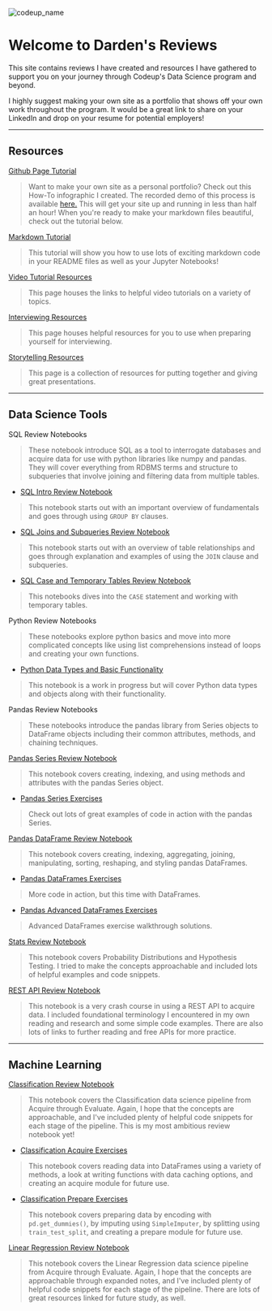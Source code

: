 ![codeup_name](https://750092.smushcdn.com/1449913/wp-content/uploads/2018/08/logo.png?lossy=1&strip=1&webp=1)

# Welcome to Darden's Reviews

This site contains reviews I have created and resources I have gathered to support you on your journey through Codeup's Data Science program and beyond. 

I highly suggest making your own site as a portfolio that shows off your own work throughout the program. It would be a great link to share on your LinkedIn and drop on your resume for potential employers!
___
## Resources

[Github Page Tutorial](https://dardenreviews.github.io/create_your_portfolio.pdf)

>Want to make your own site as a personal portfolio? Check out this How-To infographic I created. The recorded demo of this process is available [here.](https://www.youtube.com/watch?v=4oRjeOtcoXE) This will get your site up and running in less than half an hour! When you're ready to make your markdown files beautiful, check out the tutorial below.

[Markdown Tutorial](https://dardenreviews.github.io/notebook_html_tutorial)

>This tutorial will show you how to use lots of exciting markdown code in your README files as well as your Jupyter Notebooks!

[Video Tutorial Resources](https://dardenreviews.github.io/tutorial_videos)

>This page houses the links to helpful video tutorials on a variety of topics.

[Interviewing Resources](https://dardenreviews.github.io/interviewing_resources)

>This page houses helpful resources for you to use when preparing yourself for interviewing.

[Storytelling Resources](https://dardenreviews.github.io/storytelling)

>This page is a collection of resources for putting together and giving great presentations.

___
## Data Science Tools

SQL Review Notebooks

>These notebook introduce SQL as a tool to interrogate databases and acquire data for use with python libraries like numpy and pandas. They will cover everything from RDBMS terms and structure to subqueries that involve joining and filtering data from multiple tables.

- [SQL Intro Review Notebook](https://dardenreviews.github.io/sql_intro)

>This notebook starts out with an important overview of fundamentals and goes through using `GROUP BY` clauses.

- [SQL Joins and Subqueries Review Notebook](https://dardenreviews.github.io/sql_tables_and_joins)

>This notebook starts out with an overview of table relationships and goes through explanation and examples of using the `JOIN` clause and subqueries.

- [SQL Case and Temporary Tables Review Notebook](https://dardenreviews.github.io/sql_extras)

>This notebooks dives into the `CASE` statement and working with temporary tables.

Python Review Notebooks

>These notebooks explore python basics and move into more complicated concepts like using list comprehensions instead of loops and creating your own functions.

- [Python Data Types and Basic Functionality](https://dardenreviews.github.io/python_dt_review_notebook)

>This notebook is a work in progress but will cover Python data types and objects along with their functionality.

Pandas Review Notebooks

>These notebooks introduce the pandas library from Series objects to DataFrame objects including their common attributes, methods, and chaining techniques.

[Pandas Series Review Notebook](https://dardenreviews.github.io/pandas_series_review/pandas_series_review)

>This notebook covers creating, indexing, and using methods and attributes with the pandas Series object.

- [Pandas Series Exercises](https://dardenreviews.github.io/pandas_series_walkthrough/pandas_series_walkthrough)

>Check out lots of great examples of code in action with the pandas Series.

[Pandas DataFrame Review Notebook](https://dardenreviews.github.io/pandas_dataframes_review)

>This notebook covers creating, indexing, aggregating, joining, manipulating, sorting, reshaping, and styling pandas DataFrames.

- [Pandas DataFrames Exercises](https://dardenreviews.github.io/dataframes_exercise_walkthrough/dataframes_exercise_walkthrough)

>More code in action, but this time with DataFrames.

- [Pandas Advanced DataFrames Exercises](https://dardenreviews.github.io/advanced_dataframes_walkthrough/advanced_dataframes_walkthrough)

>Advanced DataFrames exercise walkthrough solutions.

[Stats Review Notebook](https://dardenreviews.github.io/stats_review/stats_review)

>This notebook covers Probability Distributions and Hypothesis Testing. I tried to make the concepts approachable and included lots of helpful examples and code snippets.

[REST API Review Notebook](https://dardenreviews.github.io/api_review)

>This notebook is a very crash course in using a REST API to acquire data. I included foundational terminology I encountered in my own reading and research and some simple code examples. There are also lots of links to further reading and free APIs for more practice.

___
## Machine Learning

[Classification Review Notebook](https://dardenreviews.github.io/classification_review/classification_review)

>This notebook covers the Classification data science pipeline from Acquire through Evaluate. Again, I hope that the concepts are approachable, and I've included plenty of helpful code snippets for each stage of the pipeline. This is my most ambitious review notebook yet!

- [Classification Acquire Exercises](https://dardenreviews.github.io/classification_acquire/classification_acquire)

>This notebook covers reading data into DataFrames using a variety of methods, a look at writing functions with data caching options, and creating an acquire module for future use.

- [Classification Prepare Exercises](https://dardenreviews.github.io/classification_prepare)

>This notebook covers preparing data by encoding with `pd.get_dummies()`, by imputing using `SimpleImputer`, by splitting using `train_test_split`, and creating a prepare module for future use.

[Linear Regression Review Notebook](https://dardenreviews.github.io/regression_review)

>This notebook covers the Linear Regression data science pipeline from Acquire through Evaluate. Again, I hope that the concepts are approachable through expanded notes, and I've included plenty of helpful code snippets for each stage of the pipeline. There are lots of great resources linked for future study, as well. 

